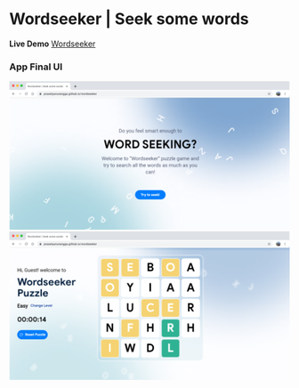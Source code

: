 # Wordseeker | Seek some words

**Live Demo**
[Wordseeker](https://prasetyanurangga.github.io/wordseeker/)

### App Final UI
![App UI](https://github.com/prasetyanurangga/wordseeker/raw/main/wordseeker_ui_landing.png)
![App UI](https://github.com/prasetyanurangga/wordseeker/raw/main/wordseeker_ui_puzzle.png)

